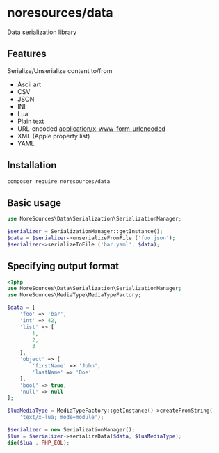 noresources/data
=======================================

Data serialization library

## Features

Serialize/Unserialize content to/from
* Ascii art
* CSV
* JSON
* INI
* Lua
* Plain text
* URL-encoded [application/x-www-form-urlencoded](https://datatracker.ietf.org/doc/html/rfc3986)
* XML (Apple property list)
* YAML

## Installation

```bash
composer require noresources/data
```

## Basic usage

```php
use NoreSources\Data\Serialization\SerializationManager;

$serializer = SerializationManager::getInstance();
$data = $serializer->unserializeFromFile ('foo.json');
$serializer->serializeToFile ('bar.yaml', $data);
```
## Specifying output format

```php
<?php
use NoreSources\Data\Serialization\SerializationManager;
use NoreSources\MediaType\MediaTypeFactory;

$data = [
	'foo' => 'bar',
	'int' => 42,
	'list' => [
		1,
		2,
		3
	],
	'object' => [
		'firstName' => 'John',
		'lastName' => 'Doe'
	],
	'bool' => true,
	'null' => null
];

$luaMediaType = MediaTypeFactory::getInstance()->createFromString(
	'text/x-lua; mode=module');

$serializer = new SerializationManager();
$lua = $serializer->serializeData($data, $luaMediaType);
die($lua . PHP_EOL);
```

